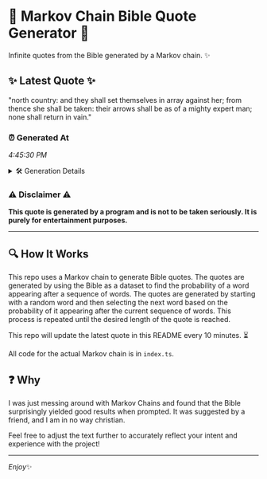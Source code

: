 # 📖 Markov Chain Bible Quote Generator 📖

Infinite quotes from the Bible generated by a Markov chain. ✨

## ✨ Latest Quote ✨
"north country: and they shall set themselves in array against her; from thence she shall be taken: their arrows shall be as of a mighty expert man; none shall return in vain."

### ⏰ Generated At
*4:45:30 PM*

<details>
    <summary>🛠️ Generation Details</summary>
    <p>
        <strong>🌱 Seed:</strong> north<br>
        <strong>🔄 Iterations:</strong> 31<br>
        <strong>📜 Context History:</strong><br>[ north ]: country:<br>[ north, country: ]: and<br>[ north, country:, and ]: they<br>[ north, country:, and, they ]: shall<br>[ north, country:, and, they, shall ]: set<br>[ north, country:, and, they, shall, set ]: themselves<br>[ country:, and, they, shall, set, themselves ]: in<br>[ and, they, shall, set, themselves, in ]: array<br>[ they, shall, set, themselves, in, array ]: against<br>[ shall, set, themselves, in, array, against ]: her;<br>[ set, themselves, in, array, against, her; ]: from<br>[ themselves, in, array, against, her;, from ]: thence<br>[ in, array, against, her;, from, thence ]: she<br>[ array, against, her;, from, thence, she ]: shall<br>[ against, her;, from, thence, she, shall ]: be<br>[ her;, from, thence, she, shall, be ]: taken:<br>[ from, thence, she, shall, be, taken: ]: their<br>[ thence, she, shall, be, taken:, their ]: arrows<br>[ she, shall, be, taken:, their, arrows ]: shall<br>[ shall, be, taken:, their, arrows, shall ]: be<br>[ be, taken:, their, arrows, shall, be ]: as<br>[ taken:, their, arrows, shall, be, as ]: of<br>[ their, arrows, shall, be, as, of ]: a<br>[ arrows, shall, be, as, of, a ]: mighty<br>[ shall, be, as, of, a, mighty ]: expert<br>[ be, as, of, a, mighty, expert ]: man;<br>[ as, of, a, mighty, expert, man; ]: none<br>[ of, a, mighty, expert, man;, none ]: shall<br>[ a, mighty, expert, man;, none, shall ]: return<br>[ mighty, expert, man;, none, shall, return ]: in<br>[ expert, man;, none, shall, return, in ]: vain.<br>
    </p>
</details>

### ⚠️ Disclaimer ⚠️
**This quote is generated by a program and is not to be taken seriously. It is purely for entertainment purposes.**

---

## 🔍 How It Works

This repo uses a Markov chain to generate Bible quotes. The quotes are generated by using the Bible as a dataset to find the probability of a word appearing after a sequence of words. The quotes are generated by starting with a random word and then selecting the next word based on the probability of it appearing after the current sequence of words. This process is repeated until the desired length of the quote is reached.

This repo will update the latest quote in this README every 10 minutes. ⏳

All code for the actual Markov chain is in `index.ts`.

## ❓ Why

I was just messing around with Markov Chains and found that the Bible surprisingly yielded good results when prompted. 
It was suggested by a friend, and I am in no way christian.

Feel free to adjust the text further to accurately reflect your intent and experience with the project!

---

*Enjoy*✨
